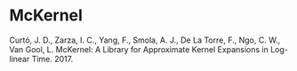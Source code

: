 # McKernel

Curtó, J. D., Zarza, I. C., Yang, F., Smola, A. J., De La Torre, F., Ngo, C. W., Van Gool, L. McKernel: A Library for Approximate Kernel Expansions in Log-linear Time. 2017.
